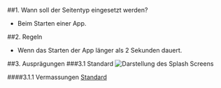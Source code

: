 ##1. Wann soll der Seitentyp eingesetzt werden?
*   Beim Starten einer App.

##2. Regeln
*   Wenn das Starten der App länger als 2 Sekunden dauert.

##3. Ausprägungen
###3.1 Standard
![Darstellung des Splash Screens](https://raw.githubusercontent.com/sbb-design-systems/sbb-design-system/master/mobile/page-types/splash-screen/images/MS01.png 'class: image')

####3.1.1 Vermassungen
[Standard](https://sbb.invisionapp.com/d/main#/console/14051805/323023907/inspect)